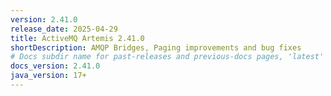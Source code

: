 ```yaml
---
version: 2.41.0
release_date: 2025-04-29
title: ActiveMQ Artemis 2.41.0
shortDescription: AMQP Bridges, Paging improvements and bug fixes
# Docs subdir name for past-releases and previous-docs pages, 'latest' is always used on the main download page.
docs_version: 2.41.0
java_version: 17+
---
```

